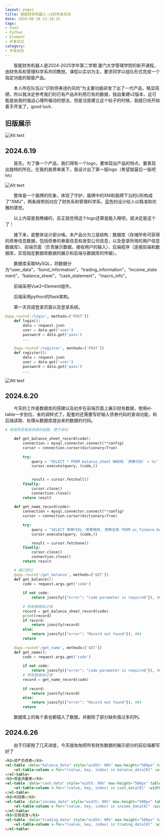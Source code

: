 ```yaml
---
layout: pages
title: 智能财务机器人-v2的开发日志
date: 2024-06-18 21:18:25
tags:
- Vue3
- Python
- Element
- 开发日记
category:
- 开发日志
---
```


&ensp;&ensp;&ensp;&ensp;智能财务机器人是2024-2025学年第二学期 厦门大学管理学院的新开课程，由财务系和管理科学系共同教授。课程以实训为主，要求同学以组队形式完成一个指定功能的智能产品。

&ensp;&ensp;&ensp;&ensp;本人所在队伍以“识别债券违约风险”为主要功能研发了出了一代产品，略显简陋，所以我决定参考我们的已有产品并利用已有的数据，独自重建v2版本，这可能是由我的强迫心理所催动的想法，但是当我建立这个帖子的时候，我就已经开始着手开发了，good luck.

<!-- more -->
## 旧版展示
![Alt text]( https://cdn.jsdelivr.net/gh/Thanafox/fox_blog/source/images/ai_fin.gif)


## 2024.6.19
&ensp;&ensp;&ensp;&ensp;首先，为了像一个产品，我们得有一个logo，要体现出产品的特点，要表现出独特的所在。在我的直男审美下，我设计出了第一版logo（希望就最后一版吧hh）

![Alt text]( https://cdn.jsdelivr.net/gh/Thanafox/fox_blog/source/images/logo2.png)

&ensp;&ensp;&ensp;&ensp;整体是一个盾牌的形象，体现了守护，盾牌中的XM和盾牌下沿的U形构成了“XMU”，两条绶带则对应了财务系和管理科学系，蓝色的设计给人以精准和优雅的感觉。

&ensp;&ensp;&ensp;&ensp;以上内容是我瞎编的，反正我觉得这个logo还算是能入眼吧，就决定是这个了！

&ensp;&ensp;&ensp;&ensp;接下来，是整体设计部分咯。本产品分为三层结构：数据库（存储所有可获得的债券信息数据，包括债券的券面信息和发型公司信息，以及登录所用的用户信息数据库）、前端页面（负责展示数据，接收用户的输入）、后端程序（连接前端和数据库，实现指定数据库数据的展示和前端与数据库的传输）。

&ensp;&ensp;&ensp;&ensp;数据库采取MySQL，将数据分为“user_data”，“bond_information”，“trading_information”，“income_statement”，“balance_sheet”，“cash_statement”，“macro_info”。

&ensp;&ensp;&ensp;&ensp;前端采用Vue3+Element组件。

&ensp;&ensp;&ensp;&ensp;后端采用python的flask架构。


&ensp;&ensp;&ensp;&ensp;第一天完成登录页面以及登录系统。

```python
@app.route('/login', methods=['POST'])
    def login():
        data = request.json
        user = data.get('user')
        password = data.get('pass')
        ...
    
    @app.route('/register', methods=['POST'])
    def register():
        data = request.json
        user = data.get('user')
        password = data.get('pass')
        ...

```

![Alt text]( https://cdn.jsdelivr.net/gh/Thanafox/fox_blog/source/images/2024-6-19.png)

## 2024.6.20
&ensp;&ensp;&ensp;&ensp;今天的工作是数据库的搭建以及初步在前端页面上展示财务数据，使用el-table一步到位，省的调样式了。配套的还需要写好输入债券代码的查询功能，和后端读取、处理从数据库提出来的数据的代码。

```python
# 单独写获取具体表的函数，便于调试

    def get_balance_sheet_record(code):
        connection = mysql.connector.connect(**config)
        cursor = connection.cursor(dictionary=True)
    
        try:
            query = "SELECT * FROM balance_sheet WHERE `债券代码` = %s"
            cursor.execute(query, (code,))

    
            result = cursor.fetchall()
        finally:
            cursor.close()
            connection.close()
        return result
    
    def get_name_record(code):
        connection = mysql.connector.connect(**config)
        cursor = connection.cursor(dictionary=True)
    
        try:
            query = "SELECT 债券代码, 债券简称, 债券全称 FROM ai_finance.bond_information WHERE 债券代码 = %s"
            cursor.execute(query, (code,))

            result = cursor.fetchone()
        finally:
            cursor.close()
            connection.close()
        return result

    # 接口部分
    @app.route('/get_balance', methods=['GET'])
    def get_balance():
        code = request.args.get('code')
    
        if not code:
            return jsonify({"error": "code parameter is required"}), 400
    
        # 获取数据库记录
        record = get_balance_sheet_record(code)
        print(record)
        if record:
            return jsonify(record)
        else:
            return jsonify({"error": "Record not found"}), 404
        return
    
    @app.route('/get_name', methods=['GET'])
    def get_name():
        code = request.args.get('code')
    
        if not code:
            return jsonify({"error": "code parameter is required"}), 400
        # 获取数据库记录
        record = get_name_record(code)
    
        if record:
            return jsonify(record)
        else:
            return jsonify({"error": "Record not found"}), 404
        return
```

&ensp;&ensp;&ensp;&ensp;数据库上的每个表也都插入了数据，并删除了部分缺失值过多的列。

## 2024.6.26
&ensp;&ensp;&ensp;&ensp;由于归家拖了几天进度，今天就匆匆把所有财务数据的展示部分的前后端都写好了

```html
<h3>资产负债表</h3>
<el-table :data="balance_data" style="width: 90%" max-height="500px" table-layout="auto">
    <el-table-column v-for="(value, key, index) in balance_data[0]" :width="index < 2 ? 80 : 130" :key="key" :prop="key.toString()" :label="key.toString()" :fixed="index < 3 ? 'left' : false"></el-table-column>
</el-table>
<h3>现金流量表</h3>
<el-table :data="cash_data" style="width: 90%" max-height="500px" table-layout="auto">
    <el-table-column v-for="(value, key, index) in cash_data[0]" :width="index < 2 ? 80 : 130" :key="key" :prop="key.toString()" :label="key.toString()" :fixed="index < 3 ? 'left' : false"></el-table-column>
</el-table>
<h3>利润表</h3>
<el-table :data="income_data" style="width: 90%" max-height="500px" table-layout="auto">
    <el-table-column v-for="(value, key, index) in income_data[0]" :width="index < 2 ? 80 : 130" :key="key" :prop="key.toString()" :label="key.toString()" :fixed="index < 3 ? 'left' : false"></el-table-column>
</el-table>
<h3>交易信息</h3>
<el-table :data="trading_data" style="width: 90%" max-height="500px" table-layout="auto">
    <el-table-column v-for="(value, key, index) in trading_data[0]" :width="index < 2 ? 80 : 130" :key="key" :prop="key.toString()" :label="key.toString()" :fixed="index < 3 ? 'left' : false"></el-table-column>
</el-table>
```
